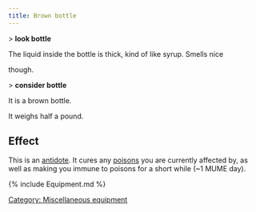 ```yaml
---
title: Brown bottle
---
```


\> **look bottle**

The liquid inside the bottle is thick, kind of like syrup. Smells nice

though.

\> **consider bottle**

It is a brown bottle.

It weighs half a pound.

## Effect

This is an [antidote](antidote "wikilink"). It cures any
[poisons](poison "wikilink") you are currently affected by, as well as
making you immune to poisons for a short while (~1 MUME day).

{% include Equipment.md %}

[Category: Miscellaneous
equipment](Category:_Miscellaneous_equipment "wikilink")